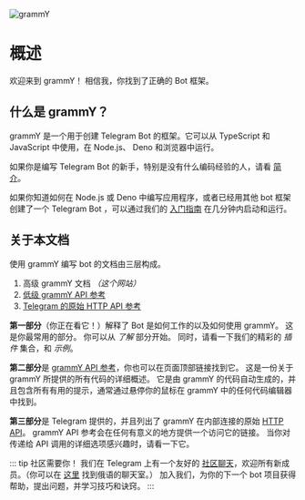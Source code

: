 <!-- markdownlint-disable first-line-heading -->

![grammY](/images/grammY.webp)

# 概述

欢迎来到 grammY！
相信我，你找到了正确的 Bot 框架。

## 什么是 grammY？

grammY 是一个用于创建 Telegram Bot 的框架。它可以从 TypeScript 和 JavaScript 中使用，在 Node.js、 Deno 和浏览器中运行。

如果你是编写 Telegram Bot 的新手，特别是没有什么编码经验的人，请看 [简介](./introduction)。

如果你知道如何在 Node.js 或 Deno 中编写应用程序，或者已经用其他 bot 框架创建了一个 Telegram Bot ，可以通过我们的 [入门指南](./getting-started) 在几分钟内启动和运行。

## 关于本文档

使用 grammY 编写 bot 的文档由三层构成。

1. 高级 grammY 文档 _（这个网站）_
2. [低级 grammY API 参考](https://deno.land/x/grammy/mod.ts)
3. [Telegram 的原始 HTTP API 参考](https://core.telegram.org/bots/api)

**第一部分**（你正在看它！）解释了 Bot 是如何工作的以及如何使用 grammY。
这是你最常用的部分。
你可以从 _了解_ 部分开始。
同时，请看一下我们的精彩的 _插件_ 集合，和 _示例_。

**第二部分**是 [grammY API 参考](https://deno.land/x/grammy/mod.ts)，你也可以在页面顶部链接找到它。
这是一份关于 grammY 所提供的所有代码的详细概述。
它是由 grammY 的代码自动生成的，并且包含所有有用的提示，通常通过悬停你的鼠标在 grammY 中的任何代码编辑器中找到。

**第三部分**是 Telegram 提供的，并且列出了 grammY 在内部连接的原始 [HTTP API](https://core.telegram.org/bots/api)。
grammY API 参考会在任何有意义的地方提供一个访问它的链接。
当你对传递给 API 调用的详细选项感兴趣时，请看一下它。

::: tip 社区需要你！
我们在 Telegram 上有一个友好的 [社区聊天](https://t.me/grammyjs)，欢迎所有新成员。（你可以在 [这里](https://t.me/grammyjs_ru) 找到俄语的聊天室。）
加入我们，为你的下一个 bot 项目获得帮助，提出问题，并学习技巧和诀窍。
:::
